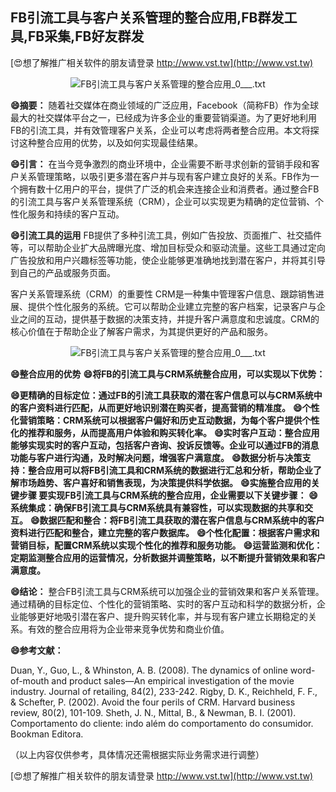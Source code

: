 ## **FB引流工具与客户关系管理的整合应用,FB群发工具,FB采集,FB好友群发**

[😍想了解推广相关软件的朋友请登录 http://www.vst.tw](http://www.vst.tw)

 <center><img src="https://vst.tw/MP4/tuiguang/png/1.png" alt="FB引流工具与客户关系管理的整合应用_0___.txt"></center>

**😄摘要：**
随着社交媒体在商业领域的广泛应用，Facebook（简称FB）作为全球最大的社交媒体平台之一，已经成为许多企业的重要营销渠道。为了更好地利用FB的引流工具，并有效管理客户关系，企业可以考虑将两者整合应用。本文将探讨这种整合应用的优势，以及如何实现最佳结果。

**😄引言：**
在当今竞争激烈的商业环境中，企业需要不断寻求创新的营销手段和客户关系管理策略，以吸引更多潜在客户并与现有客户建立良好的关系。FB作为一个拥有数十亿用户的平台，提供了广泛的机会来连接企业和消费者。通过整合FB的引流工具与客户关系管理系统（CRM），企业可以实现更为精确的定位营销、个性化服务和持续的客户互动。

**😄引流工具的运用**
FB提供了多种引流工具，例如广告投放、页面推广、社交插件等，可以帮助企业扩大品牌曝光度、增加目标受众和驱动流量。这些工具通过定向广告投放和用户兴趣标签等功能，使企业能够更准确地找到潜在客户，并将其引导到自己的产品或服务页面。

客户关系管理系统（CRM）的重要性
CRM是一种集中管理客户信息、跟踪销售进展、提供个性化服务的系统。它可以帮助企业建立完整的客户档案，记录客户与企业之间的互动，提供基于数据的决策支持，并提升客户满意度和忠诚度。CRM的核心价值在于帮助企业了解客户需求，为其提供更好的产品和服务。

 <center><img src="https://vst.tw/MP4/tuiguang/png/3.png" alt="FB引流工具与客户关系管理的整合应用_0___.txt"></center>

**😄整合应用的优势**
**😄将FB的引流工具与CRM系统整合应用，可以实现以下优势：**

**😄更精确的目标定位：通过FB的引流工具获取的潜在客户信息可以与CRM系统中的客户资料进行匹配，从而更好地识别潜在购买者，提高营销的精准度。**
**😄个性化营销策略：CRM系统可以根据客户偏好和历史互动数据，为每个客户提供个性化的推荐和服务，从而提高用户体验和购买转化率。**
**😄实时客户互动：整合应用能够实现实时的客户互动，包括客户咨询、投诉反馈等。企业可以通过FB的消息功能与客户进行沟通，及时解决问题，增强客户满意度。**
**😄数据分析与决策支持：整合应用可以将FB引流工具和CRM系统的数据进行汇总和分析，帮助企业了解市场趋势、客户喜好和销售表现，为决策提供科学依据。**
**😄实施整合应用的关键步骤 要实现FB引流工具与CRM系统的整合应用，企业需要以下关键步骤：**
**😄系统集成：确保FB引流工具与CRM系统具有兼容性，可以实现数据的共享和交互。**
**😄数据匹配和整合：将FB引流工具获取的潜在客户信息与CRM系统中的客户资料进行匹配和整合，建立完整的客户数据库。**
**😄个性化配置：根据客户需求和营销目标，配置CRM系统以实现个性化的推荐和服务功能。**
**😄运营监测和优化：定期监测整合应用的运营情况，分析数据并调整策略，以不断提升营销效果和客户满意度。**

**😄结论：**
整合FB引流工具与CRM系统可以加强企业的营销效果和客户关系管理。通过精确的目标定位、个性化的营销策略、实时的客户互动和科学的数据分析，企业能够更好地吸引潜在客户、提升购买转化率，并与现有客户建立长期稳定的关系。有效的整合应用将为企业带来竞争优势和商业价值。

**😄参考文献：**

Duan, Y., Guo, L., & Whinston, A. B. (2008). The dynamics of online word-of-mouth and product sales—An empirical investigation of the movie industry. Journal of retailing, 84(2), 233-242.
Rigby, D. K., Reichheld, F. F., & Schefter, P. (2002). Avoid the four perils of CRM. Harvard business review, 80(2), 101-109.
Sheth, J. N., Mittal, B., & Newman, B. I. (2001). Comportamento do cliente: indo além do comportamento do consumidor. Bookman Editora.

（以上内容仅供参考，具体情况还需根据实际业务需求进行调整）

[😍想了解推广相关软件的朋友请登录 http://www.vst.tw](http://www.vst.tw)



